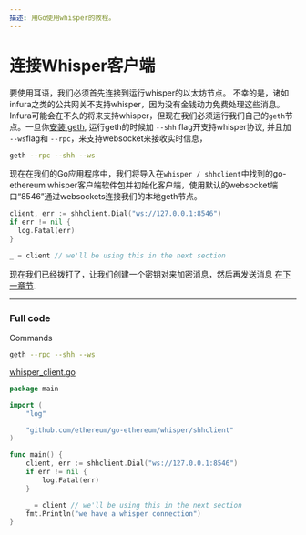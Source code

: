 ```yaml
---
描述: 用Go使用whisper的教程。
---
```


# 连接Whisper客户端


要使用耳语，我们必须首先连接到运行whisper的以太坊节点。 不幸的是，诸如infura之类的公共网关不支持whisper，因为没有金钱动力免费处理这些消息。 Infura可能会在不久的将来支持whisper，但现在我们必须运行我们自己的`geth`节点。一旦你[安装 geth](https://geth.ethereum.org/downloads/), 运行geth的时候加 `--shh` flag开支持whisper协议, 并且加 `--ws`flag和 `--rpc`，来支持websocket来接收实时信息，

```bash
geth --rpc --shh --ws
```

现在在我们的Go应用程序中，我们将导入在`whisper / shhclient`中找到的go-ethereum whisper客户端软件包并初始化客户端，使用默认的websocket端口“8546”通过websockets连接我们的本地geth节点。

```go
client, err := shhclient.Dial("ws://127.0.0.1:8546")
if err != nil {
  log.Fatal(err)
}

_ = client // we'll be using this in the next section
```

现在我们已经拨打了，让我们创建一个密钥对来加密消息，然后再发送消息 [在下一章节](../whisper-keys).

---

### Full code

Commands

```bash
geth --rpc --shh --ws
```

[whisper_client.go](https://github.com/miguelmota/ethereum-development-with-go-book/blob/master/code/whisper_client.go)

```go
package main

import (
	"log"

	"github.com/ethereum/go-ethereum/whisper/shhclient"
)

func main() {
	client, err := shhclient.Dial("ws://127.0.0.1:8546")
	if err != nil {
		log.Fatal(err)
	}

	_ = client // we'll be using this in the next section
	fmt.Println("we have a whisper connection")
}
```
